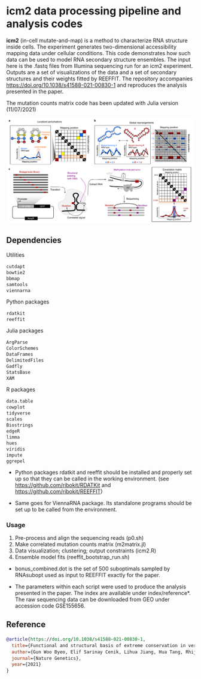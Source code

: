 # icm2 data processing pipeline and analysis codes

**icm2** (in-cell mutate-and-map) is a method to characterize RNA structure inside cells. The experiment generates two-dimensional accessibility mapping data under cellular conditions. This code demonstrates how such data can be used to model RNA secondary structure ensembles. The input here is the .fastq files from Illumina sequencing run for an icm2 experiment. Outputs are a set of visualizations of the data and a set of secondary structures and their weights fitted by REEFFIT. The repository accompanies https://doi.org/10.1038/s41588-021-00830-1 and reproduces the analysis presented in the paper.

The mutation counts matrix code has been updated with Julia version (11/07/2021)

![image](fig.png)

## Dependencies

Utilities 
```
cutdapt
bowtie2
bbmap
samtools
viennarna
```

Python packages
```
rdatkit
reeffit
```

Julia packages
```
ArgParse
ColorSchemes
DataFrames
DelimitedFiles
Gadfly
StatsBase
XAM
```

R packages
```
data.table
cowplot
tidyverse
scales
Biostrings
edgeR
limma
hues
viridis
impute
ggrepel
```

* Python packages rdatkit and reeffit should be installed and properly set up so that they can be called in the working environment. (see https://github.com/ribokit/RDATKit and https://github.com/ribokit/REEFFIT)

* Same goes for ViennaRNA package. Its standalone programs should be set up to be called from the environment.

### Usage

1. Pre-process and align the sequencing reads (p0.sh)
2. Make correlated mutation counts matrix (m2matrix.jl)
3. Data visualization; clustering; output constraints (icm2.R)
4. Ensemble model fits (reeffit\_bootstrap\_run.sh)

* bonus\_combined.dot is the set of 500 suboptimals sampled by RNAsubopt used as input to REEFFIT exactly for the paper.

* The parameters within each script were used to produce the analysis presented in the paper. The index are available under index/reference\*. The raw sequencing data can be downloaded from GEO under accession code GSE155656.

## Reference

```bibtex
@article{https://doi.org/10.1038/s41588-021-00830-1,
  title={Functional and structural basis of extreme conservation in vertebrate 5' untranslated regions},
  author={Gun Woo Byeo, Elif Sarinay Cenik, Lihua Jiang, Hua Tang, Rhiju Das, Maria Barna},
  journal={Nature Genetics},
  year={2021}
}
```
